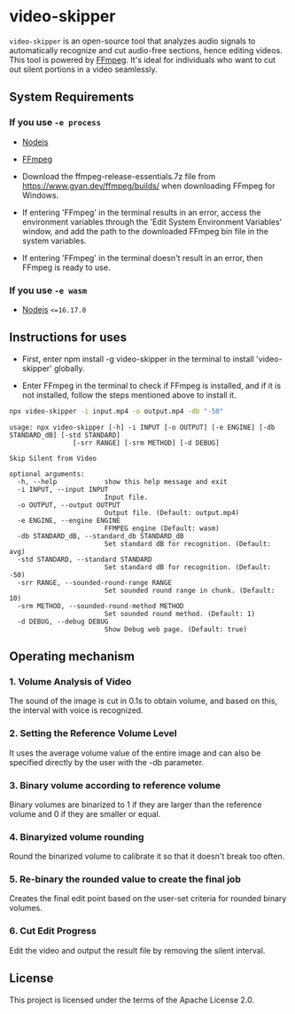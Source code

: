 # video-skipper

`video-skipper` is an open-source tool that analyzes audio signals to automatically recognize and cut audio-free sections, hence editing videos. This tool is powered by [FFmpeg](https://www.ffmpeg.org/). It's ideal for individuals who want to cut out silent portions in a video seamlessly.

## System Requirements

### If you use `-e process`

- [Nodejs](https://nodejs.org/)
- [FFmpeg](https://www.ffmpeg.org/)

- Download the ffmpeg-release-essentials.7z file from https://www.gyan.dev/ffmpeg/builds/ when downloading FFmpeg for Windows.
- If entering 'FFmpeg' in the terminal results in an error, access the environment variables through the 'Edit System Environment Variables' window, and add the path to the
  downloaded FFmpeg bin file in the system variables.
- If entering 'FFmpeg' in the terminal doesn't result in an error, then FFmpeg is ready to use.

### If you use `-e wasm`

- [Nodejs](https://nodejs.org/) `<=16.17.0`

## Instructions for uses

- First, enter npm install -g video-skipper in the terminal to install 'video-skipper' globally.

- Enter FFmpeg in the terminal to check if FFmpeg is installed, and if it is not installed, follow the steps mentioned above to install it.

```bash
npx video-skipper -i input.mp4 -o output.mp4 -db "-50"
```

```text
usage: npx video-skipper [-h] -i INPUT [-o OUTPUT] [-e ENGINE] [-db STANDARD_dB] [-std STANDARD]
                [-srr RANGE] [-srm METHOD] [-d DEBUG]

Skip Silent from Video

optional arguments:
  -h, --help            show this help message and exit
  -i INPUT, --input INPUT
                        Input file.
  -o OUTPUT, --output OUTPUT
                        Output file. (Default: output.mp4)
  -e ENGINE, --engine ENGINE
                        FFMPEG engine (Default: wasm)
  -db STANDARD_dB, --standard_db STANDARD_dB
                        Set standard dB for recognition. (Default: avg)
  -std STANDARD, --standard STANDARD
                        Set standard dB for recognition. (Default: -50)
  -srr RANGE, --sounded-round-range RANGE
                        Set sounded round range in chunk. (Default: 10)
  -srm METHOD, --sounded-round-method METHOD
                        Set sounded round method. (Default: 1)
  -d DEBUG, --debug DEBUG
                        Show Debug web page. (Default: true)
```

## Operating mechanism

### 1. Volume Analysis of Video

The sound of the image is cut in 0.1s to obtain volume, and based on this, the interval with voice is recognized.

### 2. Setting the Reference Volume Level

It uses the average volume value of the entire image and can also be specified directly by the user with the -db parameter.

### 3. Binary volume according to reference volume

Binary volumes are binarized to 1 if they are larger than the reference volume and 0 if they are smaller or equal.

### 4. Binaryized volume rounding

Round the binarized volume to calibrate it so that it doesn't break too often.

### 5. Re-binary the rounded value to create the final job

Creates the final edit point based on the user-set criteria for rounded binary volumes.

### 6. Cut Edit Progress

Edit the video and output the result file by removing the silent interval.

## License

This project is licensed under the terms of the Apache License 2.0.

